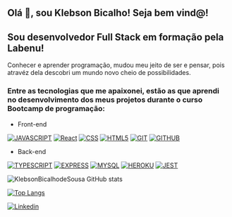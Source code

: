 <h2>Olá 👋, sou Klebson Bicalho! Seja bem vind@!</h2> 

<h2>Sou desenvolvedor Full Stack em formação pela Labenu!</h2>

Conhecer e aprender programação, mudou meu jeito de ser e pensar, pois atravéz dela descobri um mundo novo cheio de possibilidades.

<h3>Entre as tecnologias que me apaixonei, estão as que aprendi no desenvolvimento dos meus projetos durante o curso Bootcamp de programação:</h3>

- Front-end

<!--
<div style="display: inline_block">
  <img aline="center" width="100px" height="45px" alt="JAVASCRIPT" src="https://img.shields.io/badge/JavaScript-F7DF1E?style=for-the-             badge&logo=javascript&logoColor=black" />
  <img aline="center" width="100px" height="45px" alt="REACT" src="https://img.shields.io/badge/React-20232A?style=for-the-badge&logo=react&logoColor=61DAFB" />
  <img aline="center" width="100px" height="45px" alt="CSS3" src="https://img.shields.io/badge/CSS3-1572B6?style=for-the-badge&logo=css3&logoColor=white" />
  <img aline="center" width="100px" height="45px" alt="HTML5" src="https://img.shields.io/badge/HTML5-E34F26?style=for-the-badge&logo=html5&logoColor=white" />
  <img aline="center" width="100px" height="45px" alt="GIT" src="https://img.shields.io/badge/GIT-E44C30?style=for-the-badge&logo=git&logoColor=white" />
  <img aline="center" width="100px" height="45px" alt="GITHUB" src="https://img.shields.io/badge/GitHub-100000?style=for-the-badge&logo=github&logoColor=white" />
</div>
-->

[![JAVASCRIPT](https://img.shields.io/badge/JavaScript-F7DF1E?style=for-the-badge&logo=javascript&logoColor=black)]()
[![React](https://img.shields.io/badge/React-20232A?style=for-the-badge&logo=react&logoColor=61DAFB)]()
[![CSS](https://img.shields.io/badge/CSS3-1572B6?style=for-the-badge&logo=css3&logoColor=white)]()
[![HTML5](https://img.shields.io/badge/HTML5-E34F26?style=for-the-badge&logo=html5&logoColor=white)]()
[![GIT](https://img.shields.io/badge/GIT-E44C30?style=for-the-badge&logo=git&logoColor=white)]()
[![GITHUB](https://img.shields.io/badge/GitHub-100000?style=for-the-badge&logo=github&logoColor=white)]()

- Back-end

[![TYPESCRIPT](https://img.shields.io/badge/TypeScript-007ACC?style=for-the-badge&logo=typescript&logoColor=white)]()
[![EXPRESS](https://img.shields.io/badge/Express.js-404D59?style=for-the-badge)]()
[![MYSQL](https://img.shields.io/badge/MySQL-005C84?style=for-the-badge&logo=mysql&logoColor=white)]()
[![HEROKU](https://img.shields.io/badge/Heroku-430098?style=for-the-badge&logo=heroku&logoColor=white)]()
[![JEST](https://img.shields.io/badge/Jest-323330?style=for-the-badge&logo=Jest&logoColor=white)]()

![KlebsonBicalhodeSousa GitHub stats](https://github-readme-stats.vercel.app/api?username=klebsonbicalhodesousa&show_icons=true&theme=radical)

[![Top Langs](https://github-readme-stats.vercel.app/api/top-langs/?username=klebsonbicalhodesousa)](https://github.com/KlebsonBicalhodeSousa/github-readme-stats)

[![Linkedin](https://img.shields.io/badge/LinkedIn-0077B5?style=for-the-badge&logo=linkedin&logoColor=white)](https://www.linkedin.com/in/klebson-bicalho-de-sousa-51490323a/)

